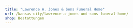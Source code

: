 ```yaml
---
title: "Lawrence A. Jones & Sons Funeral Home"
url: /kansas-city/lawrence-a-jones-und-sons-funeral-home/
shop: Bestattungen
---
```

